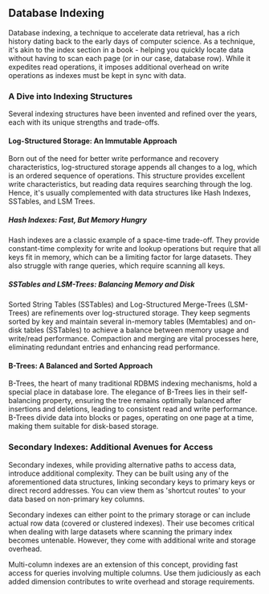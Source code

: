 ## Database Indexing

Database indexing, a technique to accelerate data retrieval, has a rich history dating back to the early days of computer science. As a technique, it's akin to the index section in a book - helping you quickly locate data without having to scan each page (or in our case, database row). While it expedites read operations, it imposes additional overhead on write operations as indexes must be kept in sync with data.

### A Dive into Indexing Structures

Several indexing structures have been invented and refined over the years, each with its unique strengths and trade-offs.

#### Log-Structured Storage: An Immutable Approach

Born out of the need for better write performance and recovery characteristics, log-structured storage appends all changes to a log, which is an ordered sequence of operations. This structure provides excellent write characteristics, but reading data requires searching through the log. Hence, it's usually complemented with data structures like Hash Indexes, SSTables, and LSM Trees.

##### Hash Indexes: Fast, But Memory Hungry

Hash indexes are a classic example of a space-time trade-off. They provide constant-time complexity for write and lookup operations but require that all keys fit in memory, which can be a limiting factor for large datasets. They also struggle with range queries, which require scanning all keys.

##### SSTables and LSM-Trees: Balancing Memory and Disk

Sorted String Tables (SSTables) and Log-Structured Merge-Trees (LSM-Trees) are refinements over log-structured storage. They keep segments sorted by key and maintain several in-memory tables (Memtables) and on-disk tables (SSTables) to achieve a balance between memory usage and write/read performance. Compaction and merging are vital processes here, eliminating redundant entries and enhancing read performance.

#### B-Trees: A Balanced and Sorted Approach

B-Trees, the heart of many traditional RDBMS indexing mechanisms, hold a special place in database lore. The elegance of B-Trees lies in their self-balancing property, ensuring the tree remains optimally balanced after insertions and deletions, leading to consistent read and write performance. B-Trees divide data into blocks or pages, operating on one page at a time, making them suitable for disk-based storage. 

### Secondary Indexes: Additional Avenues for Access

Secondary indexes, while providing alternative paths to access data, introduce additional complexity. They can be built using any of the aforementioned data structures, linking secondary keys to primary keys or direct record addresses. You can view them as 'shortcut routes' to your data based on non-primary key columns.

Secondary indexes can either point to the primary storage or can include actual row data (covered or clustered indexes). Their use becomes critical when dealing with large datasets where scanning the primary index becomes untenable. However, they come with additional write and storage overhead.

Multi-column indexes are an extension of this concept, providing fast access for queries involving multiple columns. Use them judiciously as each added dimension contributes to write overhead and storage requirements.
